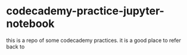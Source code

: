 # codecademy-practice-jupyter-notebook

this is a repo of some codecademy practices. it is a good place to refer back to
